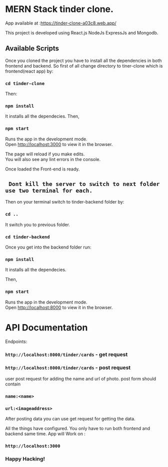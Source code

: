 # MERN Stack tinder clone.

App available at :https://tinder-clone-a03c8.web.app/

This project is developed using React.js NodeJs ExpressJs and Mongodb.

## Available Scripts
Once you cloned the project you have to install all the dependencies in both frontend and backend. So first of all change directory to tiner-clone which is frontend(react app) by:
### `cd tinder-clone`
Then:
### `npm install`
It installs all the dependecies.
Then,
### `npm start`
Runs the app in the development mode.\
Open [http://localhost:3000](http://localhost:3000) to view it in the browser.

The page will reload if you make edits.\
You will also see any lint errors in the console.

Once loaded the Front-end is ready.

## ` Dont kill the server to switch to next folder use two terminal for each.`

Then on your terminal switch to tinder-backend folder by:

### `cd ..`
It switch you to previous folder.

### `cd tinder-backend`
Once you get into the backend folder run:
### `npm install`
It installs all the dependecies.

Then,
### `npm start`
Runs the app in the development mode.\
Open [http://localhost:8000](http://localhost:8000) to view it in the browser.

# API Documentation

Endpoints:
### `http://localhost:8000/tinder/cards` - get request
### `http://localhost:8000/tinder/cards` - post request

user post request for adding the name and url of photo.
post form should contain
### `name:<name>`
### `url:<imageaddress>`

After posting data you can use get request for getting the data.

All the things have configured.
You only have to run both frontend and backend same time.
App will Work on :

### `http://localhost:3000`

### Happy Hacking!


